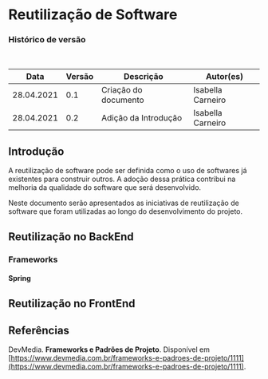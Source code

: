 # Reutilização de Software

### Histórico de versão
<br>
  
|Data | Versão | Descrição | Autor(es)
| -- | -- | -- | -- |
| 28.04.2021 | 0.1 | Criação do documento | Isabella Carneiro |
| 28.04.2021 | 0.2 | Adição da Introdução | Isabella Carneiro |

## Introdução

A reutilização de software pode ser definida como o uso de softwares já existentes para construir outros. A adoção dessa prática contribui na melhoria da qualidade do software que será desenvolvido.

Neste documento serão apresentados as iniciativas de reutilização de software que foram utilizadas ao longo do desenvolvimento do projeto.

## Reutilização no BackEnd

### Frameworks
#### Spring 


## Reutilização no FrontEnd


## Referências
DevMedia. **Frameworks e Padrões de Projeto**. Disponível em [https://www.devmedia.com.br/frameworks-e-padroes-de-projeto/1111](https://www.devmedia.com.br/frameworks-e-padroes-de-projeto/1111).
